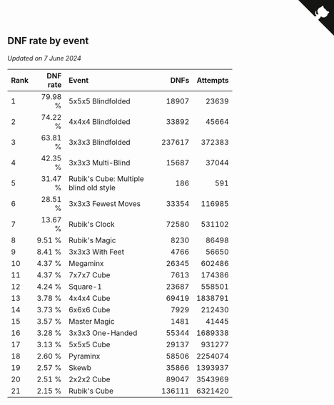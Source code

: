 ## DNF rate by event

*Updated on  7 June 2024*

| Rank | DNF rate | Event | DNFs | Attempts |
| :--- | ---: | :--- | ---: | ---: |
| 1 | 79.98 % | 5x5x5 Blindfolded | 18907 | 23639 |
| 2 | 74.22 % | 4x4x4 Blindfolded | 33892 | 45664 |
| 3 | 63.81 % | 3x3x3 Blindfolded | 237617 | 372383 |
| 4 | 42.35 % | 3x3x3 Multi-Blind | 15687 | 37044 |
| 5 | 31.47 % | Rubik's Cube: Multiple blind old style | 186 | 591 |
| 6 | 28.51 % | 3x3x3 Fewest Moves | 33354 | 116985 |
| 7 | 13.67 % | Rubik's Clock | 72580 | 531102 |
| 8 | 9.51 % | Rubik's Magic | 8230 | 86498 |
| 9 | 8.41 % | 3x3x3 With Feet | 4766 | 56650 |
| 10 | 4.37 % | Megaminx | 26345 | 602486 |
| 11 | 4.37 % | 7x7x7 Cube | 7613 | 174386 |
| 12 | 4.24 % | Square-1 | 23687 | 558501 |
| 13 | 3.78 % | 4x4x4 Cube | 69419 | 1838791 |
| 14 | 3.73 % | 6x6x6 Cube | 7929 | 212430 |
| 15 | 3.57 % | Master Magic | 1481 | 41445 |
| 16 | 3.28 % | 3x3x3 One-Handed | 55344 | 1689338 |
| 17 | 3.13 % | 5x5x5 Cube | 29137 | 931277 |
| 18 | 2.60 % | Pyraminx | 58506 | 2254074 |
| 19 | 2.57 % | Skewb | 35866 | 1393937 |
| 20 | 2.51 % | 2x2x2 Cube | 89047 | 3543969 |
| 21 | 2.15 % | Rubik's Cube | 136111 | 6321420 |


<a href="https://github.com/JustinTimeCuber/wca_statistics" class="github-corner" aria-label="View source on Github"><svg width="80" height="80" viewBox="0 0 250 250" style="fill:#151513; color:#fff; position: absolute; top: 0; border: 0; right: 0;" aria-hidden="true"><path d="M0,0 L115,115 L130,115 L142,142 L250,250 L250,0 Z"></path><path d="M128.3,109.0 C113.8,99.7 119.0,89.6 119.0,89.6 C122.0,82.7 120.5,78.6 120.5,78.6 C119.2,72.0 123.4,76.3 123.4,76.3 C127.3,80.9 125.5,87.3 125.5,87.3 C122.9,97.6 130.6,101.9 134.4,103.2" fill="currentColor" style="transform-origin: 130px 106px;" class="octo-arm"></path><path d="M115.0,115.0 C114.9,115.1 118.7,116.5 119.8,115.4 L133.7,101.6 C136.9,99.2 139.9,98.4 142.2,98.6 C133.8,88.0 127.5,74.4 143.8,58.0 C148.5,53.4 154.0,51.2 159.7,51.0 C160.3,49.4 163.2,43.6 171.4,40.1 C171.4,40.1 176.1,42.5 178.8,56.2 C183.1,58.6 187.2,61.8 190.9,65.4 C194.5,69.0 197.7,73.2 200.1,77.6 C213.8,80.2 216.3,84.9 216.3,84.9 C212.7,93.1 206.9,96.0 205.4,96.6 C205.1,102.4 203.0,107.8 198.3,112.5 C181.9,128.9 168.3,122.5 157.7,114.1 C157.9,116.9 156.7,120.9 152.7,124.9 L141.0,136.5 C139.8,137.7 141.6,141.9 141.8,141.8 Z" fill="currentColor" class="octo-body"></path></svg></a><style>.github-corner:hover .octo-arm{animation:octocat-wave 560ms ease-in-out}@keyframes octocat-wave{0%,100%{transform:rotate(0)}20%,60%{transform:rotate(-25deg)}40%,80%{transform:rotate(10deg)}}@media (max-width:500px){.github-corner:hover .octo-arm{animation:none}.github-corner .octo-arm{animation:octocat-wave 560ms ease-in-out}}</style>
